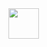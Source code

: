 <!-- sponsors --><a href="https://github.com/kreezxil"><img src="https://github.com/kreezxil.png" width="60px" alt="" /></a><!-- sponsors -->
